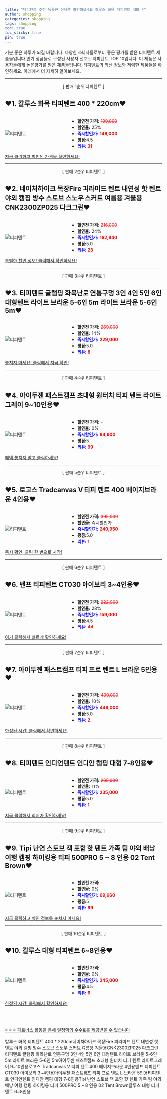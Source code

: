 ```yaml
---
title: "티피텐트 추천 독특한 신제품 확인해보세요 칼루스 화목 티피텐트 400 *"
author: shopping
categories: shopping
tags: shopping
toc: true
toc_sticky: true
pin: true
---
```

기분 좋은 하루가 되길 바랍니다. 다양한 소비자들로부터 좋은 평가를 받은 티피텐트 제품들입니다.인기 상품들로 구성된 사용자 선호도 티피텐트 TOP 10입니다. 이 제품은 사용자들에게 높은평가를 받은 제품들입니다. 티피텐트의 최신 정보와 저렴한 제품들을 확인하세요. 아래에서 더 자세히 알아보세요.

---
<p class="toplist" style="margin: 0 auto; display: block; width: fit-content;">[ 판매 1순위 티피텐트 ]</p>

<h2><strong>❤️1. 칼루스 화목 티피텐트 400 * 220cm❤️</strong></h2>

<div style="display: flex; align-items: center;">
    <div style="flex: 0.4;">
        <img src="https://thumbnail7.coupangcdn.com/thumbnails/remote/230x230ex/image/vendor_inventory/0eed/bf2ae6a9d2983b61f56952ece6ed700beababfbd4b313b16ef25ce45cde1.jpg" alt="티피텐트" style="max-width: 100%;">
    </div>
    <div style="flex: 0.6; margin-left: 10px;">
        <ul>
            <li><strong>할인전 가격:</strong> <del style="color: red;">199,000</del></li>
            <li><strong>할인율:</strong> 25%</li>
            <li><span style='color:blue'><strong>즉시할인가:</strong></span> <span style='color:red'><strong>149,000</strong></span></li>
            <li><strong>평점:</strong>4.5</li>
            <li><span style='color:blue'><strong>리뷰:</strong></span> <span style='color:red'><strong>31</strong></span></li>
        </ul>
    </div>
</div>
<div class="center">
    <a href="https://selin100587001.github.io?lptag=AF9450613&subid=githubio&pageKey=6169170238&traceid=V0-153&itemId=12029684111&vendorItemId=79301961910" class="myButton">
        지금 클릭하고 할인된 가격을 확인하세요!
    </a>
</div>


---
<p class="toplist" style="margin: 0 auto; display: block; width: fit-content;">[ 판매 2순위 티피텐트 ]</p>

<h2><strong>❤️2. 네이처하이크 목장Fire 피라미드 텐트 내연성 핫 텐트 야외 캠핑 방수 스토브 스노우 스커트 여름용 겨울용CNK2300ZP025 다크그린❤️</strong></h2>

<div style="display: flex; align-items: center;">
    <div style="flex: 0.4;">
        <img src="https://thumbnail10.coupangcdn.com/thumbnails/remote/230x230ex/image/vendor_inventory/0b17/360a780cfe5529732d051ff2eaf62028fc8d2c2169d3255799fb8e70d8d1.jpg" alt="티피텐트" style="max-width: 100%;">
    </div>
    <div style="flex: 0.6; margin-left: 10px;">
        <ul>
            <li><strong>할인전 가격:</strong> <del style="color: red;">216,000</del></li>
            <li><strong>할인율:</strong> 24%</li>
            <li><span style='color:blue'><strong>즉시할인가:</strong></span> <span style='color:red'><strong>162,840</strong></span></li>
            <li><strong>평점:</strong>5.0</li>
            <li><span style='color:blue'><strong>리뷰:</strong></span> <span style='color:red'><strong>23</strong></span></li>
        </ul>
    </div>
</div>
<div class="center">
    <a href="https://selin100587001.github.io?lptag=AF9450613&subid=githubio&pageKey=7515994105&traceid=V0-153&itemId=19703376753&vendorItemId=88010865166" class="myButton">
        특별한 할인 정보! 클릭해서 확인하세요!
    </a>
</div>


---
<p class="toplist" style="margin: 0 auto; display: block; width: fit-content;">[ 판매 3순위 티피텐트 ]</p>

<h2><strong>❤️3. 티피텐트 글램핑 화목난로 연통구멍 3인 4인 5인 6인 대형텐트 라이트 브라운 5-6인 5m 라이트 브라운 5-6인 5m❤️</strong></h2>

<div style="display: flex; align-items: center;">
    <div style="flex: 0.4;">
        <img src="https://thumbnail7.coupangcdn.com/thumbnails/remote/230x230ex/image/vendor_inventory/5417/eee7d764e9facee98254fda068d4d92c8b5f1a36cb20602fb4464ad6b866.jpg" alt="티피텐트" style="max-width: 100%;">
    </div>
    <div style="flex: 0.6; margin-left: 10px;">
        <ul>
            <li><strong>할인전 가격:</strong> <del style="color: red;">269,000</del></li>
            <li><strong>할인율:</strong> 14%</li>
            <li><span style='color:blue'><strong>즉시할인가:</strong></span> <span style='color:red'><strong>229,000</strong></span></li>
            <li><strong>평점:</strong>5.0</li>
            <li><span style='color:blue'><strong>리뷰:</strong></span> <span style='color:red'><strong>8</strong></span></li>
        </ul>
    </div>
</div>
<div class="center">
    <a href="https://selin100587001.github.io?lptag=AF9450613&subid=githubio&pageKey=7096023452&traceid=V0-153&itemId=17697430611&vendorItemId=90043862294" class="myButton">
        놓치지 마세요! 클릭해서 지금 확인!
    </a>
</div>


---
<p class="toplist" style="margin: 0 auto; display: block; width: fit-content;">[ 판매 4순위 티피텐트 ]</p>

<h2><strong>❤️4. 아이두젠 패스트캠프 초대형 원터치 티피 텐트 라이트그레이 9~10인용❤️</strong></h2>

<div style="display: flex; align-items: center;">
    <div style="flex: 0.4;">
        <img src="https://thumbnail9.coupangcdn.com/thumbnails/remote/230x230ex/image/rs_quotation_api/dpdlktej/5b4139c09ca841c8b0a6927ac478c0c5.jpg" alt="티피텐트" style="max-width: 100%;">
    </div>
    <div style="flex: 0.6; margin-left: 10px;">
        <ul>
            <li><strong>할인전 가격:</strong> <del style="color: red;">-</del></li>
            <li><strong>할인율:</strong> 0%</li>
            <li><span style='color:blue'><strong>즉시할인가:</strong></span> <span style='color:red'><strong>84,900</strong></span></li>
            <li><strong>평점:</strong>5</li>
            <li><span style='color:blue'><strong>리뷰:</strong></span> <span style='color:red'><strong>99</strong></span></li>
        </ul>
    </div>
</div>
<div class="center">
    <a href="https://selin100587001.github.io?lptag=AF9450613&subid=githubio&pageKey=8054937506&traceid=V0-153&itemId=22603811332&vendorItemId=89645437342" class="myButton">
        혜택 놓치지 말고 클릭하세요!
    </a>
</div>


---
<p class="toplist" style="margin: 0 auto; display: block; width: fit-content;">[ 판매 5순위 티피텐트 ]</p>

<h2><strong>❤️5. 로고스 Tradcanvas V 티피 텐트 400 베이지브라운 4인용❤️</strong></h2>

<div style="display: flex; align-items: center;">
    <div style="flex: 0.4;">
        <img src="https://thumbnail7.coupangcdn.com/thumbnails/remote/230x230ex/image/retail/images/1795683051436142-670a82f0-75d9-4bc9-823e-5334d7fb5a80.jpg" alt="티피텐트" style="max-width: 100%;">
    </div>
    <div style="flex: 0.6; margin-left: 10px;">
        <ul>
            <li><strong>할인전 가격:</strong> <del style="color: red;">395,000</del></li>
            <li><strong>할인율:</strong> 즉시할인가</li>
            <li><span style='color:blue'><strong>즉시할인가:</strong></span> <span style='color:red'><strong>240,950</strong></span></li>
            <li><strong>평점:</strong>5.0</li>
            <li><span style='color:blue'><strong>리뷰:</strong></span> <span style='color:red'><strong>1</strong></span></li>
        </ul>
    </div>
</div>
<div class="center">
    <a href="https://selin100587001.github.io?lptag=AF9450613&subid=githubio&pageKey=6577101588&traceid=V0-153&itemId=14786442833&vendorItemId=82026477111" class="myButton">
        즉시 확인, 클릭 한 번으로 시작!
    </a>
</div>


---
<p class="toplist" style="margin: 0 auto; display: block; width: fit-content;">[ 판매 6순위 티피텐트 ]</p>

<h2><strong>❤️6. 밴프 티피텐트 CT030 아이보리 3~4인용❤️</strong></h2>

<div style="display: flex; align-items: center;">
    <div style="flex: 0.4;">
        <img src="https://thumbnail10.coupangcdn.com/thumbnails/remote/230x230ex/image/retail/images/3496359554462192-0b08608f-af65-497c-b4c6-dbd0bda4058b.jpg" alt="티피텐트" style="max-width: 100%;">
    </div>
    <div style="flex: 0.6; margin-left: 10px;">
        <ul>
            <li><strong>할인전 가격:</strong> <del style="color: red;">222,900</del></li>
            <li><strong>할인율:</strong> 28%</li>
            <li><span style='color:blue'><strong>즉시할인가:</strong></span> <span style='color:red'><strong>159,000</strong></span></li>
            <li><strong>평점:</strong>4.5</li>
            <li><span style='color:blue'><strong>리뷰:</strong></span> <span style='color:red'><strong>44</strong></span></li>
        </ul>
    </div>
</div>
<div class="center">
    <a href="https://selin100587001.github.io?lptag=AF9450613&subid=githubio&pageKey=6065051317&traceid=V0-153&itemId=11170681579&vendorItemId=78448710699" class="myButton">
        여기 클릭해서 빠르게 확인하세요!
    </a>
</div>


---
<p class="toplist" style="margin: 0 auto; display: block; width: fit-content;">[ 판매 7순위 티피텐트 ]</p>

<h2><strong>❤️7. 아이두젠 패스트캠프 티피 프로 텐트 L 브라운 5인용❤️</strong></h2>

<div style="display: flex; align-items: center;">
    <div style="flex: 0.4;">
        <img src="https://thumbnail9.coupangcdn.com/thumbnails/remote/230x230ex/image/rs_quotation_api/yx5ctibl/337229a461f949a280d8f3050376cb4e.jpg" alt="티피텐트" style="max-width: 100%;">
    </div>
    <div style="flex: 0.6; margin-left: 10px;">
        <ul>
            <li><strong>할인전 가격:</strong> <del style="color: red;">499,000</del></li>
            <li><strong>할인율:</strong> 10%</li>
            <li><span style='color:blue'><strong>즉시할인가:</strong></span> <span style='color:red'><strong>449,000</strong></span></li>
            <li><strong>평점:</strong>5.0</li>
            <li><span style='color:blue'><strong>리뷰:</strong></span> <span style='color:red'><strong>2</strong></span></li>
        </ul>
    </div>
</div>
<div class="center">
    <a href="https://selin100587001.github.io?lptag=AF9450613&subid=githubio&pageKey=8054937497&traceid=V0-153&itemId=22603811312&vendorItemId=89645437310" class="myButton">
        한정된 시간! 클릭해서 확인하세요!
    </a>
</div>


---
<p class="toplist" style="margin: 0 auto; display: block; width: fit-content;">[ 판매 8순위 티피텐트 ]</p>

<h2><strong>❤️8. 티피텐트 인디언텐트 인디안 캠핑 대형 7-8인용❤️</strong></h2>

<div style="display: flex; align-items: center;">
    <div style="flex: 0.4;">
        <img src="https://thumbnail9.coupangcdn.com/thumbnails/remote/230x230ex/image/vendor_inventory/c864/5dccb1e68f22f9f45724b390269c20bae3f9691bed5ee4047222a9083578.jpg" alt="티피텐트" style="max-width: 100%;">
    </div>
    <div style="flex: 0.6; margin-left: 10px;">
        <ul>
            <li><strong>할인전 가격:</strong> <del style="color: red;">265,000</del></li>
            <li><strong>할인율:</strong> 11%</li>
            <li><span style='color:blue'><strong>즉시할인가:</strong></span> <span style='color:red'><strong>235,000</strong></span></li>
            <li><strong>평점:</strong>5.0</li>
            <li><span style='color:blue'><strong>리뷰:</strong></span> <span style='color:red'><strong>1</strong></span></li>
        </ul>
    </div>
</div>
<div class="center">
    <a href="https://selin100587001.github.io?lptag=AF9450613&subid=githubio&pageKey=7622083758&traceid=V0-153&itemId=20210671626&vendorItemId=83601631487" class="myButton">
        지금 클릭해서 최저가 확인하세요!
    </a>
</div>


---
<p class="toplist" style="margin: 0 auto; display: block; width: fit-content;">[ 판매 9순위 티피텐트 ]</p>

<h2><strong>❤️9. Tipi 난연 스토브 잭 포함 핫 텐트 가족 팀 야외 배낭 여행 캠핑 하이킹용 티피 500PRO 5 ~ 8 인용 02 Tent Brown❤️</strong></h2>

<div style="display: flex; align-items: center;">
    <div style="flex: 0.4;">
        <img src="https://thumbnail6.coupangcdn.com/thumbnails/remote/230x230ex/image/vendor_inventory/b0b7/a068656135f9dfa3e02ed2dbb70a67ea6fc2d0981d5527bd980174a40e33.jpg" alt="티피텐트" style="max-width: 100%;">
    </div>
    <div style="flex: 0.6; margin-left: 10px;">
        <ul>
            <li><strong>할인전 가격:</strong> <del style="color: red;">-</del></li>
            <li><strong>할인율:</strong> 0%</li>
            <li><span style='color:blue'><strong>즉시할인가:</strong></span> <span style='color:red'><strong>69,660</strong></span></li>
            <li><strong>평점:</strong>5</li>
            <li><span style='color:blue'><strong>리뷰:</strong></span> <span style='color:red'><strong>99</strong></span></li>
        </ul>
    </div>
</div>
<div class="center">
    <a href="https://selin100587001.github.io?lptag=AF9450613&subid=githubio&pageKey=7985251056&traceid=V0-153&itemId=22173288093&vendorItemId=90322540771" class="myButton">
        지금 클릭하고 할인 정보를 놓치지 마세요!
    </a>
</div>


---
<p class="toplist" style="margin: 0 auto; display: block; width: fit-content;">[ 판매 10순위 티피텐트 ]</p>

<h2><strong>❤️10. 칼루스 대형 티피텐트 6~8인용❤️</strong></h2>

<div style="display: flex; align-items: center;">
    <div style="flex: 0.4;">
        <img src="https://thumbnail6.coupangcdn.com/thumbnails/remote/230x230ex/image/vendor_inventory/99f4/f3713cbe885a9a4a13c02f9db157ff5ecfcee78df29eb0e6366c3ad77bfe.jpg" alt="티피텐트" style="max-width: 100%;">
    </div>
    <div style="flex: 0.6; margin-left: 10px;">
        <ul>
            <li><strong>할인전 가격:</strong> <del style="color: red;">-</del></li>
            <li><strong>할인율:</strong> 0%</li>
            <li><span style='color:blue'><strong>즉시할인가:</strong></span> <span style='color:red'><strong>245,000</strong></span></li>
            <li><strong>평점:</strong>4.5</li>
            <li><span style='color:blue'><strong>리뷰:</strong></span> <span style='color:red'><strong>6</strong></span></li>
        </ul>
    </div>
</div>
<div class="center">
    <a href="https://selin100587001.github.io?lptag=AF9450613&subid=githubio&pageKey=6458610849&traceid=V0-153&itemId=16275528032&vendorItemId=83468207289" class="myButton">
        한정된 시간! 클릭해서 확인하세요!
    </a>
</div>

<br><br><br>[💦 💦 💦 파트너스 활동을 통해 일정액의 수수료를 제공받을 수 있습니다](https://link.coupang.com/a/bcpT2c)<br><br>칼루스 화목 티피텐트 400 * 220cm네이처하이크 목장Fire 피라미드 텐트 내연성 핫 텐트 야외 캠핑 방수 스토브 스노우 스커트 여름용 겨울용CNK2300ZP025 다크그린티피텐트 글램핑 화목난로 연통구멍 3인 4인 5인 6인 대형텐트 라이트 브라운 5-6인 5m 라이트 브라운 5-6인 5m아이두젠 패스트캠프 초대형 원터치 티피 텐트 라이트그레이 9~10인용로고스 Tradcanvas V 티피 텐트 400 베이지브라운 4인용밴프 티피텐트 CT030 아이보리 3~4인용아이두젠 패스트캠프 티피 프로 텐트 L 브라운 5인용티피텐트 인디언텐트 인디안 캠핑 대형 7-8인용Tipi 난연 스토브 잭 포함 핫 텐트 가족 팀 야외 배낭 여행 캠핑 하이킹용 티피 500PRO 5 ~ 8 인용 02 Tent Brown칼루스 대형 티피텐트 6~8인용